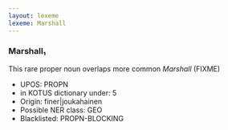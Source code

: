 ```yaml
---
layout: lexeme
lexeme: Marshall
---
```


###  Marshall₁

This rare proper noun overlaps more common *Marshall* (FIXME)
* UPOS:  PROPN
* in KOTUS dictionary under:  5
* Origin:  finer|joukahainen
* Possible NER class:  GEO
* Blacklisted:  PROPN-BLOCKING

